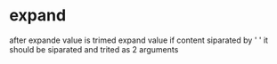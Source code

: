 # expand

after expande value is trimed
expand value if content siparated by ' ' it should be siparated and trited as 2 arguments